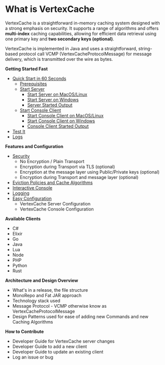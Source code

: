 <!--
  Title: VertexCache
  Description: VertexCache is a straightforward in-memory caching system designed with a strong emphasis on security. It supports a range of algorithms and offers multi-index caching capabilities, allowing for efficient data retrieval using one primary key and two secondary keys. 
 
  Author: jasonlam604
  -->
<meta name='keywords' content='in-memory cache, caching, java, data structure, database'>

# What is VertexCache
VertexCache is a straightforward in-memory caching system designed with a strong emphasis on security. It supports a 
range of algorithms and offers **multi-index** caching capabilities, allowing for efficient data retrieval using one primary 
key and **two secondary keys (optional)**.

VertexCache is implemented in Java and uses a straightforward, string-based protocol call VCMP (VertexCacheProtocolMessage) for message delivery, which is transmitted over the wire as bytes.

**Getting Started Fast**
* [Quick Start in 60 Seconds](https://github.com/jasonlam604/VertexCache/wiki/Quick-Start-Guide#getting-started-in-60-seconds)
  * [Prerequisites](https://github.com/jasonlam604/VertexCache/wiki/Quick-Start-Guide#prerequisites)
  * [Start Server](https://github.com/jasonlam604/VertexCache/wiki/Quick-Start-Guide#start-server)
    * [Start Server on MacOS/Linux](https://github.com/jasonlam604/VertexCache/wiki/Quick-Start-Guide#start-server-on-macoslinux)
    * [Start Server on Windows](https://github.com/jasonlam604/VertexCache/wiki/Quick-Start-Guide#start-server-on-windows)
    * [Server Started Output](https://github.com/jasonlam604/VertexCache/wiki/Quick-Start-Guide#server-started-output)
  * [Start Console Client](https://github.com/jasonlam604/VertexCache/wiki/Quick-Start-Guide#start-console-client)
    * [Start Console Client on MacOS/Linux](https://github.com/jasonlam604/VertexCache/wiki/Quick-Start-Guide#start-console-client-on-macoslinux)
    * [Start Console Client on Windows](https://github.com/jasonlam604/VertexCache/wiki/Quick-Start-Guide#start-console-client-on-windows)
    * [Console Client Started Output](https://github.com/jasonlam604/VertexCache/wiki/Quick-Start-Guide#console-client-started-output)
* [Test It](https://github.com/jasonlam604/VertexCache/wiki/Quick-Start-Guide#test-it)
* [Logs](https://github.com/jasonlam604/VertexCache/wiki/Quick-Start-Guide#logs)

**Features and Configuration**
* [Security](#Security) 
  * No Encryption / Plain Transport
  * Encryption during Transport via TLS (optional)
  * Encryption at the message layer using Public/Private keys (optional)
  * Encryption during Transport and message layer (optional)
* [Eviction Policies and Cache Algorithms](#eviction-policies-and-cache-algorithms)
* [Interactive Console](#interactive-console)
* [Logging](#logging)
* [Easy Configuration](#easy-configuration)
  * VertexCache Server Configuration
  * VertexCache Console Configuration

**Available Clients**
  * C#
  * Elixir
  * Go
  * Java
  * Lua
  * Node
  * PHP
  * Python
  * Rust   

**Architecture and Design Overview**
 * What's in a release, the file structure
 * MonoRepo and Fat JAR approach
 * Technology stack used
 * Message Protocol - VCMP otherwise know as VertexCacheProtocolMessage
 * Design Patterns used for ease of adding new Commands and new Caching Algorithms

**How to Contribute**
 * Developer Guide for VertexCache server changes
 * Developer Guide to add a new client
 * Developer Guide to update an existing client
 * Log an issue or bug
   
